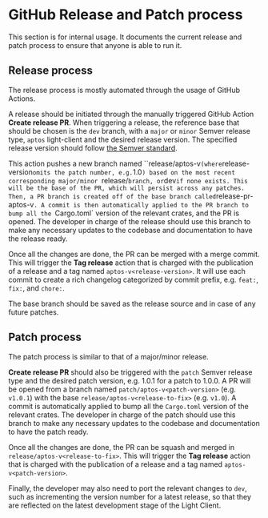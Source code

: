 # GitHub Release and Patch process

This section is for internal usage. It documents the current release and patch process to ensure that anyone is able to run it.

## Release process

The release process is mostly automated through the usage of GitHub Actions.

A release should be initiated through the manually triggered GitHub Action **Create release PR**. When triggering a release,
the reference base that should be chosen is the `dev` branch, with a `major` or `minor` Semver release type, `aptos` light-client and the desired release version. The specified release version should follow [the Semver standard](https://semver.org/).

This action pushes a new branch named ``release/aptos-v<release-version>` (where `release-version` omits the patch number, e.g. `1.0`) based on the most recent corresponding major/minor `release/` branch, or `dev` if none exists. This will be the base of the PR, which will persist across any patches. Then, a PR branch is created off of the base branch called `release-pr-aptos-v<release-version>`. A commit is then automatically applied to the PR branch to bump all the `Cargo.toml` version of the relevant crates, and the PR is opened. The developer in charge of the release should use this branch to make any necessary updates to the codebase and documentation to have the release ready.

Once all the changes are done, the PR can be merged with a merge commit. This will trigger the **Tag release** action that is charged with the publication of a release and a tag named `aptos-v<release-version>`. It will use each commit to create a rich changelog categorized by commit prefix, e.g. `feat:`, `fix:`, and `chore:`.

The base branch should be saved as the release source and in case of any future patches.

## Patch process

The patch process is similar to that of a major/minor release.

**Create release PR** should also be triggered with the `patch` Semver release type and the desired patch version, e.g. 1.0.1 for a patch to 1.0.0. A PR will be opened from a branch named `patch/aptos-v<patch-version>` (e.g. `v1.0.1`) with the base `release/aptos-v<release-to-fix>` (e.g. `v1.0`). A commit is automatically applied to bump all the `Cargo.toml` version of the relevant crates. The developer in charge of the patch should use this branch to make any necessary updates to the codebase and documentation to have the patch ready.

Once all the changes are done, the PR can be squash and merged in `release/aptos-v<release-to-fix>`. This will trigger the **Tag release** action that is charged with the publication of a release and a tag named `aptos-v<patch-version>`.

Finally, the developer may also need to port the relevant changes to `dev`, such as incrementing the version number for a latest release, so that they are reflected on the latest development stage of the Light Client.

